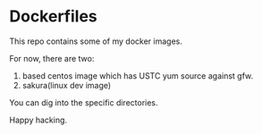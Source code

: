 Dockerfiles
===
This repo contains some of my docker images.

For now, there are two:

1. based centos image which has USTC yum source against gfw.
2. sakura(linux dev image)

You can dig into the specific directories.

Happy hacking.
